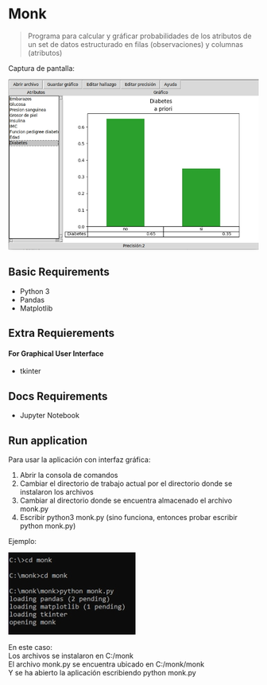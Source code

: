# Monk

> Programa para calcular y gráficar probabilidades de los atributos de un set de datos estructurado en filas (observaciones) y columnas (atributos)

Captura de pantalla:

![screenshot](https://github.com/diegofiuba/monk/blob/main/screenshots/screenshot.jpg?raw=true)

## Basic Requirements

* Python 3
* Pandas
* Matplotlib

## Extra Requierements 
#### For Graphical User Interface

* tkinter

## Docs Requirements

* Jupyter Notebook

## Run application

 Para usar la aplicación con interfaz gráfica:

1) Abrir la consola de comandos
2) Cambiar el directorio de trabajo actual por el directorio donde se instalaron los archivos
3) Cambiar al directorio donde se encuentra almacenado el archivo monk.py
4) Escribir python3 monk.py (sino funciona, entonces probar escribir python monk.py)

 Ejemplo:

![screenshot](https://github.com/diegofiuba/monk/blob/main/screenshots/screenshot2.jpg?raw=true)

En este caso: 
\
Los archivos se instalaron en C:/monk
\
El archivo monk.py se encuentra ubicado en C:/monk/monk
\
Y se ha abierto la aplicación escribiendo python monk.py
